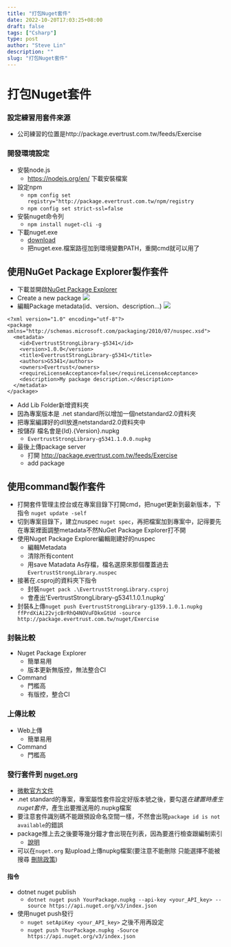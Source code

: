 ```yaml
---
title: "打包Nuget套件"
date: 2022-10-20T17:03:25+08:00
draft: false
tags: ["Csharp"]
type: post
author: "Steve Lin"
description: ""
slug: "打包Nuget套件"
---
```


# 打包Nuget套件
### 設定練習用套件來源
- 公司練習的位置是http://package.evertrust.com.tw/feeds/Exercise


### 開發環境設定
- 安裝node.js 
    - https://nodejs.org/en/ 下載安裝檔案
- 設定npm
    -  `npm config set registry="http://package.evertrust.com.tw/npm/registry`
    -  `npm config set strict-ssl=false`
- 安裝nuget命令列
    - `npm install nuget-cli -g`
- 下載nuget.exe
    - [download](https://www.nuget.org/downloads) 
    - 把nuget.exe.檔案路徑加到環境變數PATH，重開cmd就可以用了

## 使用NuGet Package Explorer製作套件
- 下載並開啟[NuGet Package Explorer](https://www.microsoft.com/zh-tw/p/nuget-package-explorer/9wzdncrdmdm3?activetab=pivot:overviewtab)
- Create a new package
![](https://github.com/NuGetPackageExplorer/NuGetPackageExplorer/raw/main/images/screenshots/CommonTasks.png)
- 編輯Package metadata(id、version、description...)
![](https://github.com/NuGetPackageExplorer/NuGetPackageExplorer/raw/main/images/screenshots/EditMetadata.png)
```
<?xml version="1.0" encoding="utf-8"?>
<package xmlns="http://schemas.microsoft.com/packaging/2010/07/nuspec.xsd">
  <metadata>
    <id>EvertrustStrongLibrary-g5341</id>
    <version>1.0.0</version>
    <title>EvertrustStrongLibrary-g5341</title>
    <authors>G5341</authors>
    <owners>Evertrust</owners>
    <requireLicenseAcceptance>false</requireLicenseAcceptance>
    <description>My package description.</description>
  </metadata>
</package>
```
- Add Lib Folder新增資料夾
- 因為專案版本是 .net standard所以增加一個netstandard2.0資料夾
- 把專案編譯好的dll放進netstandard2.0資料夾中
- 按儲存 檔名會是{Id}.{Version}.nupkg 
    - `EvertrustStrongLibrary-g5341.1.0.0.nupkg`
- 最後上傳package server
    - 打開 http://package.evertrust.com.tw/feeds/Exercise
    - add package


## 使用command製作套件
- 打開套件管理主控台或在專案目錄下打開cmd，把nuget更新到最新版本，下指令 `nuget update -self` 
- 切到專案目錄下，建立nuspec `nuget spec`，再把檔案加到專案中，記得要先在專案裡面調整metadata不然NuGet Package Explorer打不開
- 使用Nuget Package Explorer編輯剛建好的nuspec
    - 編輯Metadata
    - 清除所有content
    - 用save Matadata As存檔，檔名選原來那個覆蓋過去`EvertrustStrongLibrary.nuspec`
- 接著在.csproj的資料夾下指令
    - 封裝`nuget pack .\EvertrustStrongLibrary.csproj`
    - 會產出'EvertrustStrongLibrary-g5341.1.0.1.nupkg'
- 封裝&上傳`nuget push EvertrustStrongLibrary-g1359.1.0.1.nupkg ffPrdXiAi22vjcBrRhQ4NOVuFDkxGtUd -source http://package.evertrust.com.tw/nuget/Exercise`

### 封裝比較
- Nuget Package Explorer
    - 簡單易用
    - 版本更新無版控，無法整合CI
- Command
    - 門檻高
    - 有版控，整合CI
### 上傳比較
- Web上傳
    - 簡單易用
- Command
    - 門檻高 

### 發行套件到 [nuget.org](https://www.nuget.org/)
- [微軟官方文件](https://docs.microsoft.com/zh-tw/nuget/nuget-org/publish-a-package)
- .net standard的專案，專案屬性套件設定好版本號之後，要勾選*在建置時產生nuget套件*，產生出要推送用的.nupkg檔案
- 要注意套件識別碼不能跟預設命名空間一樣，不然會出現`package id is not available`的錯誤
- package推上去之後要等幾分鐘才會出現在列表，因為要進行檢查跟編制索引
    - [說明](https://docs.microsoft.com/en-us/nuget/nuget-org/publish-a-package#package-validation-and-indexing)
- 可以在`nuget.org` 點upload上傳nupkg檔案(要注意不能刪除 只能選擇不能被搜尋 [刪除政策](https://docs.microsoft.com/zh-tw/nuget/nuget-org/policies/deleting-packages)) 
#### 指令
- dotnet nuget publish 
    - `dotnet nuget push YourPackage.nupkg --api-key <your_API_key> --source https://api.nuget.org/v3/index.json`
- 使用nuget push發行
    - `nuget setApiKey <your_API_key>` 之後不用再設定
    - `nuget push YourPackage.nupkg -Source https://api.nuget.org/v3/index.json`


